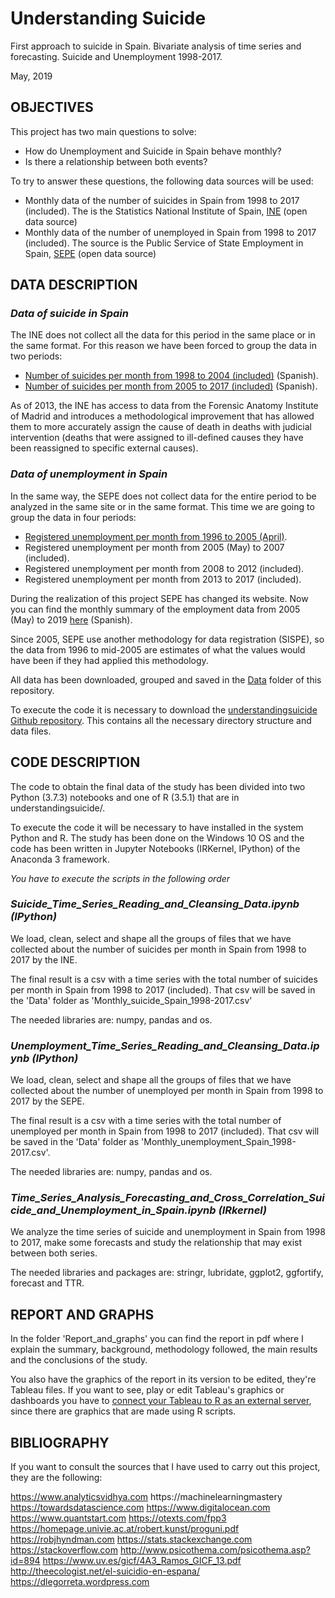 # Understanding Suicide
First approach to suicide in Spain. Bivariate analysis of time series and forecasting. Suicide and Unemployment 1998-2017.

May, 2019

## OBJECTIVES

This project has two main questions to solve:

- How do Unemployment and Suicide in Spain behave monthly?
- Is there a relationship between both events?


To try to answer these questions, the following data sources will be used:

- Monthly data of the number of suicides in Spain from 1998 to 2017 (included). The is the 
Statistics National Institute of Spain, [INE](https://www.ine.es) (open data source)
- Monthly data of the number of unemployed in Spain from 1998 to 2017 (included). The source is the
Public Service of State Employment in Spain, [SEPE](https://www.sepe.es) (open data source)

## DATA DESCRIPTION

### *Data of suicide in Spain*
The INE does not collect all the data for this period in the same place or in the same format. For this reason we have been forced to group the data in two periods:
- [Number of suicides per month from 1998 to 2004 (included)](https://www.ine.es/jaxi/Tabla.htm?path=/t18/p427/a1998/l0/&file=03013.px) (Spanish).
- [Number of suicides per month from 2005 to 2017 (included)](https://www.ine.es/jaxi/Tabla.htm?path=/t15/p417/a2005/l0/&file=05006.px&L=0) (Spanish).

As of 2013, the INE has access to data from the Forensic Anatomy Institute of Madrid and introduces a methodological improvement that has allowed them to more accurately assign the cause of death in deaths with judicial intervention (deaths that were assigned to ill-defined causes they have been reassigned to specific external causes).

### *Data of unemployment in Spain*
In the same way, the SEPE does not collect data for the entire period to be analyzed in the same site or in the same format. This time we are going to group the data in four periods:
- [Registered unemployment per month from 1996 to 2005 (April)](http://www.sepe.es/HomeSepe/que-es-el-sepe/estadisticas/empleo.html).
- Registered unemployment per month from 2005 (May) to 2007 (included).
- Registered unemployment per month from 2008 to 2012 (included).
- Registered unemployment per month from 2013 to 2017 (included).

During the realization of this project SEPE has changed its website. Now you can find the monthly summary of the employment data from 
2005 (May) to 2019 [here](https://www.sepe.es/HomeSepe/que-es-el-sepe/estadisticas/datos-avance/datos.html) (Spanish).

Since 2005, SEPE use another methodology for data registration (SISPE), so the data from 1996 to mid-2005 are estimates of what the 
values would have been if they had applied this methodology.

All data has been downloaded, grouped and saved in the [Data](https://github.com/tonilopezrosell/understandingsuicide/tree/master/Data) folder of this repository.

To execute the code it is necessary to download the [understandingsuicide Github repository](https://github.com/tonilopezrosell/understandingsuicide). This contains all the necessary directory structure and data files. 


## CODE DESCRIPTION

The code to obtain the final data of the study has been divided into two Python (3.7.3) notebooks and one of R (3.5.1) that are in understandingsuicide/.

To execute the code it will be necessary to have installed in the system Python and R. The study has been done on the Windows 10 OS and the code has been written in Jupyter Notebooks (IRKernel, IPython) of the Anaconda 3 framework.

*You have to execute the scripts in the following order*
### *Suicide_Time_Series_Reading_and_Cleansing_Data.ipynb (IPython)*
We load, clean, select and shape all the groups of files that we have collected about the number of suicides per month in Spain from 1998 to 2017 by the INE.

The final result is a csv with a time series with the total number of suicides per month in Spain from 1998 to 2017 (included). That csv will be saved in the 'Data' folder as 'Monthly_suicide_Spain_1998-2017.csv'

The needed libraries are: numpy, pandas and os.

### *Unemployment_Time_Series_Reading_and_Cleansing_Data.ipynb (IPython)*

We load, clean, select and shape all the groups of files that we have collected about the number of unemployed per month in Spain from 1998 to 2017 by the SEPE.

The final result is a csv with a time series with the total number of unemployed per month in Spain from 1998 to 2017 (included). That csv will be saved in the 'Data' folder as 'Monthly_unemployment_Spain_1998-2017.csv'.

The needed libraries are: numpy, pandas and os.

### *Time_Series_Analysis_Forecasting_and_Cross_Correlation_Suicide_and_Unemployment_in_Spain.ipynb (IRkernel)*

We analyze the time series of suicide and unemployment in Spain from 1998 to 2017, make some forecasts and study the relationship that may exist between both series.

The needed libraries and packages are: stringr, lubridate, ggplot2, ggfortify, forecast and TTR.


## REPORT AND GRAPHS

In the folder 'Report_and_graphs' you can find the report in pdf where I explain the summary, background, methodology followed, the main results and the conclusions of the study. 

You also have the graphics of the report in its version to be edited, they're Tableau files. If you want to see, play or edit Tableau's graphics or dashboards you have to [connect your Tableau to R as an external server](https://community.tableau.com/thread/236068), since there are graphics that are made using R scripts.


## BIBLIOGRAPHY

If you want to consult the sources that I have used to carry out this project, they are the following:

https://www.analyticsvidhya.com
https://machinelearningmastery
https://towardsdatascience.com
https://www.digitalocean.com
https://www.quantstart.com
https://otexts.com/fpp3
https://homepage.univie.ac.at/robert.kunst/proguni.pdf
https://robjhyndman.com
https://stats.stackexchange.com
https://stackoverflow.com
http://www.psicothema.com/psicothema.asp?id=894
https://www.uv.es/gicf/4A3_Ramos_GICF_13.pdf
http://theecologist.net/el-suicidio-en-espana/
https://dlegorreta.wordpress.com

